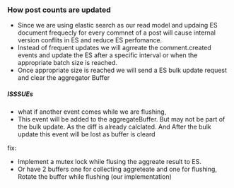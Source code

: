 ### How post counts are updated

-  Since we are using elastic search as our read model and updaing ES document frequecly for every commnet of a post will cause internal version conflits in ES and reduce ES perfomance.
-  Instead of frequent updates we will agrreate the comment.created events and update the ES after a specific interval or when the appropriate batch size is reached.
-  Once appropriate size is reached we will send a ES bulk update request and clear the aggregator Buffer

##### ISSSUEs

-  what if another event comes while we are flushing,
-  This event will be added to the aggregateBuffer. But may not be part of the bulk update. As the diff is already calclated. And After the bulk update this event will be lost as buffer is cleard

fix:

-  Implement a mutex lock while flusing the aggreate result to ES.
-  Or have 2 buffers one for collecting aggreteate and one for flushing, Rotate the buffer while flushing (our implementation)
